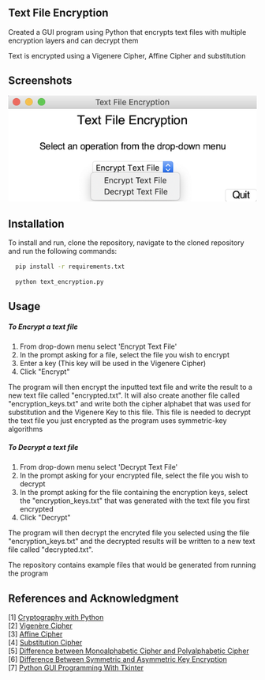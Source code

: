 ## Text File Encryption

Created a GUI program using Python that encrypts text files with multiple encryption layers and can decrypt them

Text is encrypted using a Vigenere Cipher, Affine Cipher and substitution 

## Screenshots

 <img src="screenshots/main_screen.png" alt="Main Page" width="600"/>
 
## Installation
To install and run, clone the repository, navigate to the cloned repository and run the following commands:
  ```bash
    pip install -r requirements.txt 
   ```
  ```bash
    python text_encryption.py
   ```

## Usage
##### To Encrypt a text file
1. From drop-down menu select 'Encrypt Text File'
2. In the prompt asking for a file, select the file you wish to encrypt 
3. Enter a key (This key will be used in the Vigenere Cipher)
4. Click "Encrypt"

The program will then encrypt the inputted text file and write the result to a new text file called "encrypted.txt".
It will also create another file called "encryption_keys.txt" and write both the cipher alphabet that was used for substitution and the Vigenere Key to this file. 
This file is needed to decrypt the text file you just encrypted as the program uses symmetric-key algorithms

##### To Decrypt a text file
1. From drop-down menu select 'Decrypt Text File'
2. In the prompt asking for your encrypted file, select the file you wish to decrypt 
2. In the prompt asking for the file containing the encryption keys, select the "encryption_keys.txt" that was generated with the text file you first encrypted
4. Click "Decrypt"

The program will then decrypt the encryted file you selected using the file "encryption_keys.txt" and the decrypted results will be written to a new text file called "decrypted.txt".

The repository contains example files that would be generated from running the program 

## References and Acknowledgment
[1] [Cryptography with Python](https://www.tutorialspoint.com/cryptography_with_python/index.htm) <br>
[2] [Vigenère Cipher](https://www.geeksforgeeks.org/vigenere-cipher/) <br>
[3] [Affine Cipher](http://practicalcryptography.com/ciphers/affine-cipher/) <br>
[4] [Substitution Cipher](https://www.geeksforgeeks.org/substitution-cipher/?ref=lbp) <br>
[5] [Difference between Monoalphabetic Cipher and Polyalphabetic Cipher](https://www.geeksforgeeks.org/difference-between-monoalphabetic-cipher-and-polyalphabetic-cipher/?ref=rp) <br>
[6] [Difference Between Symmetric and Asymmetric Key Encryption](https://www.geeksforgeeks.org/difference-between-symmetric-and-asymmetric-key-encryption/) <br>
[7] [Python GUI Programming With Tkinter](https://realpython.com/python-gui-tkinter/) <br>
